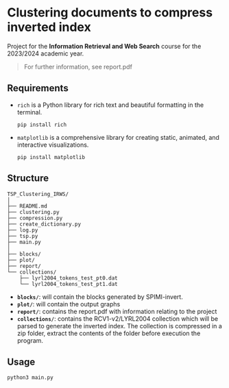 # Clustering documents to compress inverted index 
Project for the **Information Retrieval and Web Search** course for the 2023/2024 academic year.
> For further information, see report.pdf

## Requirements

- `rich` is a Python library for rich text and beautiful formatting in the terminal.

	```
	pip install rich
	```
- `matplotlib` is a comprehensive library for creating static, animated, and interactive visualizations.

	```
	pip install matplotlib
	```

## Structure
```
TSP_Clustering_IRWS/
│
├── README.md
├── clustering.py
├── compression.py
├── create_dictionary.py
├── log.py
├── tsp.py
├── main.py
│
├── blocks/
├── plot/
├── report/
└── collections/
    ├── lyrl2004_tokens_test_pt0.dat
    └── lyrl2004_tokens_test_pt1.dat
```



- **`blocks/`**: will contain the blocks generated by SPIMI-invert.
- **`plot/`**: will contain the output graphs
- **`report/`**: contains the report.pdf with information relating to the project
- **`collections/`**: contains the RCV1-v2/LYRL2004 collection which will be parsed to generate the inverted index. The collection is compressed in a zip folder, extract the contents of the folder before execution the program.

## Usage

```
python3 main.py
```




